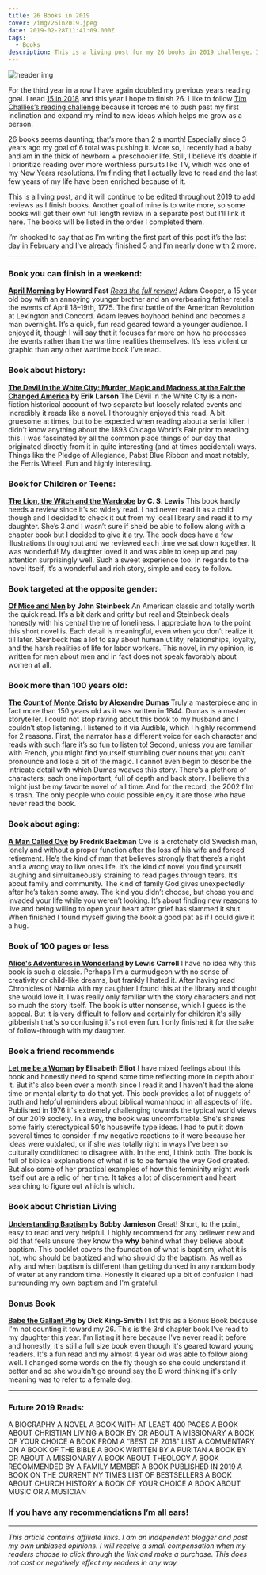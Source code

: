 ```yaml
---
title: 26 Books in 2019
cover: /img/26in2019.jpeg
date: 2019-02-28T11:41:09.000Z
tags:
  - Books
description: This is a living post for my 26 books in 2019 challenge. It will continue to be edited throughout 2019 to add reviews as I finish books.
---
```

![header img](/img/26in2019.jpeg)

For the third year in a row I have again doubled my previous years reading goal. I read [15 in 2018](https://medium.com/@laurenbodnar/reading-challenge-2018-b81b41a99d40) and this year I hope to finish 26. I like to follow [Tim Challies’s reading challenge](https://www.challies.com/resources/the-2019-christian-reading-challenge/) because it forces me to push past my first inclination and expand my mind to new ideas which helps me grow as a person.

 26 books seems daunting; that’s more than 2 a month! Especially since 3 years ago my goal of 6 total was pushing it. More so, I recently had a baby and am in the thick of newborn + preschooler life. Still, I believe it’s doable if I prioritize reading over more worthless pursuits like TV, which was one of my New Years resolutions. I’m finding that I actually love to read and the last few years of my life have been enriched because of it.

This is a living post, and it will continue to be edited throughout 2019 to add reviews as I finish books. Another goal of mine is to write more, so some books will get their own full length review in a separate post but I’ll link it here. The books will be listed in the order I completed them.

I’m shocked to say that as I’m writing the first part of this post it’s the last day in February and I’ve already finished 5 and I’m nearly done with 2 more.

- - -

### Book you can finish in a weekend:

**[April Morning](https://amzn.to/2Vr1jtA) by Howard Fast**
[_Read the full review!_](https://medium.com/@laurenbodnar/history-needs-flesh-c369bca2e1dc)
Adam Cooper, a 15 year old boy with an annoying younger brother and an overbearing father retells the events of April 18–19th, 1775. The first battle of the American Revolution at Lexington and Concord. Adam leaves boyhood behind and becomes a man overnight. It’s a quick, fun read geared toward a younger audience. I enjoyed it, though I will say that it focuses far more on how he processes the events rather than the wartime realities themselves. It’s less violent or graphic than any other wartime book I’ve read.
<br/>

### Book about history:

**[The Devil in the White City: Murder, Magic and Madness at the Fair the Changed America](https://amzn.to/2H9hjfs) by Erik Larson**
The Devil in the White City is a non-fiction historical account of two separate but loosely related events and incredibly it reads like a novel. I thoroughly enjoyed this read. A bit gruesome at times, but to be expected when reading about a serial killer. I didn’t know anything about the 1893 Chicago World’s Fair prior to reading this. I was fascinated by all the common place things of our day that originated directly from it in quite interesting (and at times accidental) ways. Things like the Pledge of Allegiance, Pabst Blue Ribbon and most notably, the Ferris Wheel. Fun and highly interesting.
<br/>

### Book for Children or Teens:

**[The Lion, the Witch and the Wardrobe](https://amzn.to/2C0cEsy) by C. S. Lewis**
This book hardly needs a review since it’s so widely read. I had never read it as a child though and I decided to check it out from my local library and read it to my daughter. She’s 3 and I wasn’t sure if she’d be able to follow along with a chapter book but I decided to give it a try. The book does have a few illustrations throughout and we reviewed each time we sat down together. It was wonderful! My daughter loved it and was able to keep up and pay attention surprisingly well. Such a sweet experience too. In regards to the novel itself, it’s a wonderful and rich story, simple and easy to follow.
<br/>

### Book targeted at the opposite gender:

**[Of Mice and Men](https://amzn.to/2IGGd8t) by John Steinbeck**
An American classic and totally worth the quick read. It’s a bit dark and gritty but real and Steinbeck deals honestly with his central theme of loneliness. I appreciate how to the point this short novel is. Each detail is meaningful, even when you don’t realize it till later. Steinbeck has a lot to say about human utility, relationships, loyalty, and the harsh realities of life for labor workers. This novel, in my opinion, is written for men about men and in fact does not speak favorably about women at all.
<br/>

### Book more than 100 years old:

**[The Count of Monte Cristo](https://amzn.to/2IK1uxV) by Alexandre Dumas**
Truly a masterpiece and in fact more than 150 years old as it was written in 1844. Dumas is a master storyteller. I could not stop raving about this book to my husband and I couldn’t stop listening. I listened to it via Audible, which I highly recommend for 2 reasons. First, the narrator has a different voice for each character and reads with such flare it’s so fun to listen to! Second, unless you are familiar with French, you might find yourself stumbling over nouns that you can’t pronounce and lose a bit of the magic. I cannot even begin to describe the intricate detail with which Dumas weaves this story. There’s a plethora of characters; each one important, full of depth and back story. I believe this might just be my favorite novel of all time. And for the record, the 2002 film is trash. The only people who could possible enjoy it are those who have never read the book.
<br/>

### Book about aging:

**[A Man Called Ove](https://amzn.to/2GZ3cd7) by Fredrik Backman**
Ove is a crotchety old Swedish man, lonely and without a proper function after the loss of his wife and forced retirement. He’s the kind of man that believes strongly that there’s a right and a wrong way to live ones life. It’s the kind of novel you find yourself laughing and simultaneously straining to read pages through tears. It’s about family and community. The kind of family God gives unexpectedly after he’s taken some away. The kind you didn’t choose, but chose you and invaded your life while you weren’t looking. It’s about finding new reasons to live and being willing to open your heart after grief has slammed it shut. When finished I found myself giving the book a good pat as if I could give it a hug.
<br/>

### Book of 100 pages or less

**[Alice's Adventures in Wonderland](https://amzn.to/2u1O5as) by Lewis Carroll**
I have no idea why this book is such a classic. Perhaps I'm a curmudgeon with no sense of creativity or child-like dreams, but frankly I hated it. After having read Chronicles of Narnia with my daughter I found this at the library and thought she would love it. I was really only familiar with the story characters and not so much the story itself. The book is utter nonsense, which I guess is the appeal. But it is very difficult to follow and certainly for children it's silly gibberish that's so confusing it's not even fun. I only finished it for the sake of follow-through with my daughter.
<br/>

### Book a friend recommends

**[Let me be a Woman](https://amzn.to/2CfjYkt) by Elisabeth Elliot**
I have mixed feelings about this book and honestly need to spend some time reflecting more in depth about it. But it's also been over a month since I read it and I haven't had the alone time or mental clarity to do that yet. This book provides a lot of nuggets of truth and helpful reminders about biblical womanhood in all aspects of life. Published in 1976 it's extremely challenging towards the typical world views of our 2019 society. In a way, the book was uncomfortable. She's shares some fairly stereotypical 50's housewife type ideas. I had to put it down several times to consider if my negative reactions to it were because her ideas were outdated, or if she was totally right in ways I've been so culturally conditioned to disagree with. In the end, I think both. The book is full of biblical explanations of what it is to be female the way God created. But also some of her practical examples of how this femininity might work itself out are a relic of her time. It takes a lot of discernment and heart searching to figure out which is which.
</br>

### Book about Christian Living

**[Understanding Baptism](https://amzn.to/2Du2kd3) by Bobby Jamieson**
Great! Short, to the point, easy to read and very helpful. I highly recommend for any believer new and old that feels unsure they know the **why** behind what they believe about baptism. This booklet covers the foundation of what is baptism, what it is not, who should be baptized and who should do the baptism. As well as why and when baptism is different than getting dunked in any random body of water at any random time. Honestly it cleared up a bit of confusion I had surrounding my own baptism and I'm grateful.
</br>

### Bonus Book

**[Babe the Gallant Pig](https://amzn.to/2ICKIAc) by Dick King-Smith**
I list this as a Bonus Book because I'm not counting it toward my 26. This is the 3rd chapter book I've read to my daughter this year. I'm listing it here because I've never read it before and honestly, it's still a full size book even though it's geared toward young readers. It's a fun read and my almost 4 year old was able to follow along well. I changed some words on the fly though so she could understand it better and so she wouldn't go around say the B word thinking it's only meaning was to refer to a female dog.
</br>

- - -

### **Future 2019 Reads:**

A BIOGRAPHY
A NOVEL
A BOOK WITH AT LEAST 400 PAGES
A BOOK ABOUT CHRISTIAN LIVING
A BOOK BY OR ABOUT A MISSIONARY
A BOOK OF YOUR CHOICE
A BOOK FROM A “BEST OF 2018” LIST
A COMMENTARY ON A BOOK OF THE BIBLE
A BOOK WRITTEN BY A PURITAN
A BOOK BY OR ABOUT A MISSIONARY
A BOOK ABOUT THEOLOGY
A BOOK RECOMMENDED BY A FAMILY MEMBER
A BOOK PUBLISHED IN 2019
A BOOK ON THE CURRENT NY TIMES LIST OF BESTSELLERS
A BOOK ABOUT CHURCH HISTORY
A BOOK OF YOUR CHOICE
A BOOK ABOUT MUSIC OR A MUSICIAN

### If you have any recommendations I’m all ears!

- - -

_This article contains affiliate links.  I am an independent blogger and post my own unbiased opinions. I will receive a small compensation when my readers choose to click through the link and make a purchase. This does not cost or negatively effect my readers in any way._
